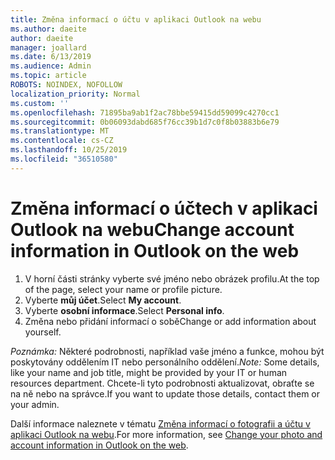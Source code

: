 ```yaml
---
title: Změna informací o účtu v aplikaci Outlook na webu
ms.author: daeite
author: daeite
manager: joallard
ms.date: 6/13/2019
ms.audience: Admin
ms.topic: article
ROBOTS: NOINDEX, NOFOLLOW
localization_priority: Normal
ms.custom: ''
ms.openlocfilehash: 71895ba9ab1f2ac78bbe59415dd59099c4270cc1
ms.sourcegitcommit: 0b06093dabd685f76cc39b1d7c0f8b03883b6e79
ms.translationtype: MT
ms.contentlocale: cs-CZ
ms.lasthandoff: 10/25/2019
ms.locfileid: "36510580"
---
```

# <a name="change-account-information-in-outlook-on-the-web"></a><span data-ttu-id="6b2fb-102">Změna informací o účtech v aplikaci Outlook na webu</span><span class="sxs-lookup"><span data-stu-id="6b2fb-102">Change account information in Outlook on the web</span></span>

1. <span data-ttu-id="6b2fb-103">V horní části stránky vyberte své jméno nebo obrázek profilu.</span><span class="sxs-lookup"><span data-stu-id="6b2fb-103">At the top of the page, select your name or profile picture.</span></span>
1. <span data-ttu-id="6b2fb-104">Vyberte **můj účet**.</span><span class="sxs-lookup"><span data-stu-id="6b2fb-104">Select **My account**.</span></span>
1. <span data-ttu-id="6b2fb-105">Vyberte **osobní informace**.</span><span class="sxs-lookup"><span data-stu-id="6b2fb-105">Select **Personal info**.</span></span>
1. <span data-ttu-id="6b2fb-106">Změna nebo přidání informací o sobě</span><span class="sxs-lookup"><span data-stu-id="6b2fb-106">Change or add information about yourself.</span></span>

<span data-ttu-id="6b2fb-107">*Poznámka:* Některé podrobnosti, například vaše jméno a funkce, mohou být poskytovány oddělením IT nebo personálního oddělení.</span><span class="sxs-lookup"><span data-stu-id="6b2fb-107">*Note:* Some details, like your name and job title, might be provided by your IT or human resources department.</span></span> <span data-ttu-id="6b2fb-108">Chcete-li tyto podrobnosti aktualizovat, obraťte se na ně nebo na správce.</span><span class="sxs-lookup"><span data-stu-id="6b2fb-108">If you want to update those details, contact them or your admin.</span></span>

<span data-ttu-id="6b2fb-109">Další informace naleznete v tématu [Změna informací o fotografii a účtu v aplikaci Outlook na webu](https://support.office.com/article/b2dbb289-851d-4bed-93c3-3e136f5659ec).</span><span class="sxs-lookup"><span data-stu-id="6b2fb-109">For more information, see [Change your photo and account information in Outlook on the web](https://support.office.com/article/b2dbb289-851d-4bed-93c3-3e136f5659ec).</span></span>